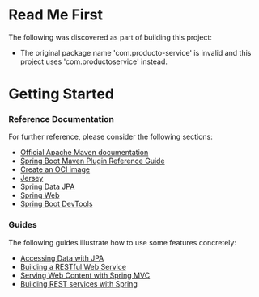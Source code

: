 # Read Me First
The following was discovered as part of building this project:

* The original package name 'com.producto-service' is invalid and this project uses 'com.productoservice' instead.

# Getting Started

### Reference Documentation
For further reference, please consider the following sections:

* [Official Apache Maven documentation](https://maven.apache.org/guides/index.html)
* [Spring Boot Maven Plugin Reference Guide](https://docs.spring.io/spring-boot/docs/3.1.7/maven-plugin/reference/html/)
* [Create an OCI image](https://docs.spring.io/spring-boot/docs/3.1.7/maven-plugin/reference/html/#build-image)
* [Jersey](https://docs.spring.io/spring-boot/docs/3.1.7/reference/htmlsingle/index.html#web.servlet.jersey)
* [Spring Data JPA](https://docs.spring.io/spring-boot/docs/3.1.7/reference/htmlsingle/index.html#data.sql.jpa-and-spring-data)
* [Spring Web](https://docs.spring.io/spring-boot/docs/3.1.7/reference/htmlsingle/index.html#web)
* [Spring Boot DevTools](https://docs.spring.io/spring-boot/docs/3.1.7/reference/htmlsingle/index.html#using.devtools)

### Guides
The following guides illustrate how to use some features concretely:

* [Accessing Data with JPA](https://spring.io/guides/gs/accessing-data-jpa/)
* [Building a RESTful Web Service](https://spring.io/guides/gs/rest-service/)
* [Serving Web Content with Spring MVC](https://spring.io/guides/gs/serving-web-content/)
* [Building REST services with Spring](https://spring.io/guides/tutorials/rest/)

